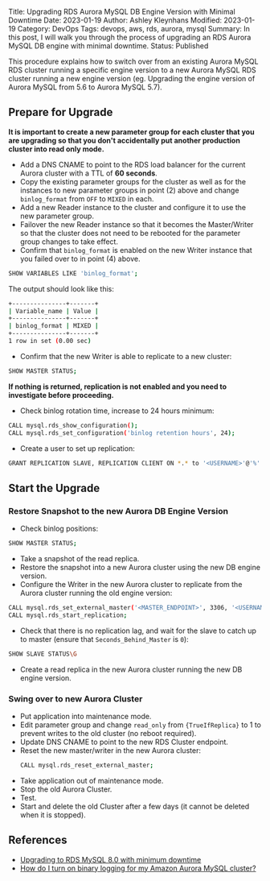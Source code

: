 Title: Upgrading RDS Aurora MySQL DB Engine Version with Minimal Downtime
Date: 2023-01-19
Author: Ashley Kleynhans
Modified: 2023-01-19
Category: DevOps
Tags: devops, aws, rds, aurora, mysql
Summary: In this post, I will walk you through the process of upgrading an RDS Aurora MySQL DB engine with minimal downtime.
Status: Published

This procedure explains how to switch over from an existing
Aurora MySQL RDS cluster running a specific engine version to a
new Aurora MySQL RDS cluster running a new engine version
(eg. Upgrading the engine version of Aurora MySQL from 5.6 to
Aurora MySQL 5.7).

## Prepare for Upgrade

**It is important to create a new parameter group for each cluster
that you are upgrading so that you don't accidentally put another
production cluster into read only mode.**

* Add a DNS CNAME to point to the RDS load balancer for the current Aurora cluster
   with a TTL of **60 seconds**.
* Copy the existing parameter groups for the cluster as well as for the instances to
   new parameter groups in point (2) above and change `binlog_format` from
   `OFF` to `MIXED` in each.
* Add a new Reader instance to the cluster and configure it to use the new parameter group. 
* Failover the new Reader instance so that it becomes the Master/Writer so that
   the cluster does not need to be rebooted for the parameter group changes to take effect.
* Confirm that `binlog_format` is enabled on the new Writer instance that you
   failed over to in point (4) above.
```bash
SHOW VARIABLES LIKE 'binlog_format';
```
The output should look like this:
```bash
+---------------+-------+
| Variable_name | Value |
+---------------+-------+
| binlog_format | MIXED |
+---------------+-------+
1 row in set (0.00 sec)
```
* Confirm that the new Writer is able to replicate to a new cluster:
```bash
SHOW MASTER STATUS;
```
**If nothing is returned, replication is not enabled and you need to investigate
before proceeding.**

* Check binlog rotation time, increase to 24 hours minimum:
```bash
CALL mysql.rds_show_configuration();
CALL mysql.rds_set_configuration('binlog retention hours', 24);
```
* Create a user to set up replication:
```bash
GRANT REPLICATION SLAVE, REPLICATION CLIENT ON *.* to '<USERNAME>'@'%' IDENTIFIED BY '<PASSWORD>';
```

## Start the Upgrade
### Restore Snapshot to the new Aurora DB Engine Version

* Check binlog positions:
```bash
SHOW MASTER STATUS;
```
* Take a snapshot of the read replica.
* Restore the snapshot into a new Aurora cluster using the new DB engine version.
* Configure the Writer in the new Aurora cluster to replicate from the Aurora
   cluster running the old engine version:
```bash
CALL mysql.rds_set_external_master('<MASTER_ENDPOINT>', 3306, '<USERNAME>', '<PASSWORD>','<BINLOG_FILE>', '<BINLOG_POSITION>', 0);
CALL mysql.rds_start_replication;
```
* Check that there is no replication lag, and wait for the slave to catch up
   to master (ensure that `Seconds_Behind_Master` is `0`):
```bash
SHOW SLAVE STATUS\G
```
* Create a read replica in the new Aurora cluster running the new DB engine version.

### Swing over to new Aurora Cluster

* Put application into maintenance mode.
* Edit parameter group and change `read_only` from `{TrueIfReplica}` to 1 to prevent writes
   to the old cluster (no reboot required).
* Update DNS CNAME to point to the new RDS Cluster endpoint.
* Reset the new master/writer in the new Aurora cluster:
    ```bash
    CALL mysql.rds_reset_external_master;
    ```
* Take application out of maintenance mode.
* Stop the old Aurora Cluster.
* Test.
* Start and delete the old Cluster after a few days (it cannot be deleted
   when it is stopped).

## References

* [Upgrading to RDS MySQL 8.0 with minimum downtime](
   https://blogs.halodoc.io/upgrading-to-rds-mysql-8-0-with-minimum-downtime/)
* [How do I turn on binary logging for my Amazon Aurora MySQL cluster?](
   https://aws.amazon.com/premiumsupport/knowledge-center/enable-binary-logging-aurora/)
